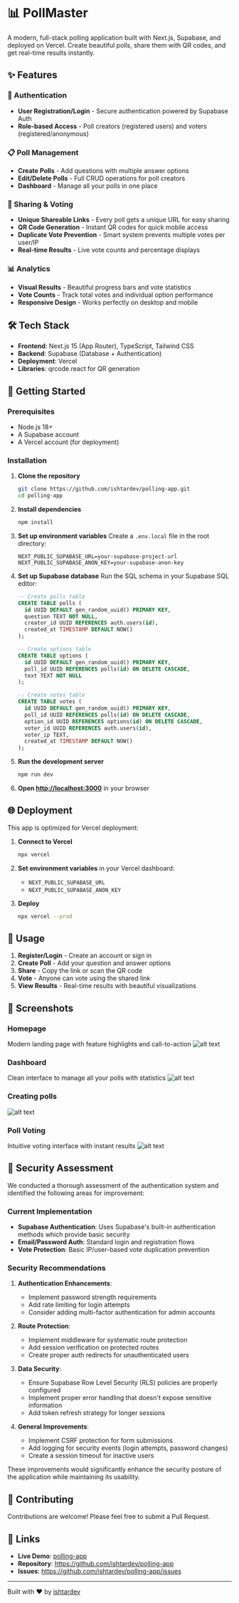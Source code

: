 
# 📊 PollMaster

A modern, full-stack polling application built with Next.js, Supabase, and deployed on Vercel. Create beautiful polls, share them with QR codes, and get real-time results instantly.

## ✨ Features

### 🔐 Authentication
- **User Registration/Login** - Secure authentication powered by Supabase Auth
- **Role-based Access** - Poll creators (registered users) and voters (registered/anonymous)

### 📋 Poll Management
- **Create Polls** - Add questions with multiple answer options
- **Edit/Delete Polls** - Full CRUD operations for poll creators
- **Dashboard** - Manage all your polls in one place

### 🔗 Sharing & Voting
- **Unique Shareable Links** - Every poll gets a unique URL for easy sharing
- **QR Code Generation** - Instant QR codes for quick mobile access
- **Duplicate Vote Prevention** - Smart system prevents multiple votes per user/IP
- **Real-time Results** - Live vote counts and percentage displays

### 📊 Analytics
- **Visual Results** - Beautiful progress bars and vote statistics
- **Vote Counts** - Track total votes and individual option performance
- **Responsive Design** - Works perfectly on desktop and mobile

## 🛠️ Tech Stack

- **Frontend**: Next.js 15 (App Router), TypeScript, Tailwind CSS
- **Backend**: Supabase (Database + Authentication)
- **Deployment**: Vercel
- **Libraries**: qrcode.react for QR generation

## 🚀 Getting Started

### Prerequisites
- Node.js 18+ 
- A Supabase account
- A Vercel account (for deployment)

### Installation

1. **Clone the repository**
   ```bash
   git clone https://github.com/ishtardev/polling-app.git
   cd polling-app
   ```

2. **Install dependencies**
   ```bash
   npm install
   ```

3. **Set up environment variables**
   Create a `.env.local` file in the root directory:
   ```env
   NEXT_PUBLIC_SUPABASE_URL=your-supabase-project-url
   NEXT_PUBLIC_SUPABASE_ANON_KEY=your-supabase-anon-key
   ```

4. **Set up Supabase database**
   Run the SQL schema in your Supabase SQL editor:
   ```sql
   -- Create polls table
   CREATE TABLE polls (
     id UUID DEFAULT gen_random_uuid() PRIMARY KEY,
     question TEXT NOT NULL,
     creator_id UUID REFERENCES auth.users(id),
     created_at TIMESTAMP DEFAULT NOW()
   );

   -- Create options table
   CREATE TABLE options (
     id UUID DEFAULT gen_random_uuid() PRIMARY KEY,
     poll_id UUID REFERENCES polls(id) ON DELETE CASCADE,
     text TEXT NOT NULL
   );

   -- Create votes table
   CREATE TABLE votes (
     id UUID DEFAULT gen_random_uuid() PRIMARY KEY,
     poll_id UUID REFERENCES polls(id) ON DELETE CASCADE,
     option_id UUID REFERENCES options(id) ON DELETE CASCADE,
     voter_id UUID REFERENCES auth.users(id),
     voter_ip TEXT,
     created_at TIMESTAMP DEFAULT NOW()
   );
   ```

5. **Run the development server**
   ```bash
   npm run dev
   ```

6. **Open [http://localhost:3000](http://localhost:3000)** in your browser

## 🌐 Deployment

This app is optimized for Vercel deployment:

1. **Connect to Vercel**
   ```bash
   npx vercel
   ```

2. **Set environment variables** in your Vercel dashboard:
   - `NEXT_PUBLIC_SUPABASE_URL`
   - `NEXT_PUBLIC_SUPABASE_ANON_KEY`

3. **Deploy**
   ```bash
   npx vercel --prod
   ```

## 📱 Usage

1. **Register/Login** - Create an account or sign in
2. **Create Poll** - Add your question and answer options
3. **Share** - Copy the link or scan the QR code
4. **Vote** - Anyone can vote using the shared link
5. **View Results** - Real-time results with beautiful visualizations

## 🎨 Screenshots

### Homepage
Modern landing page with feature highlights and call-to-action
![alt text](image.png)
### Dashboard
Clean interface to manage all your polls with statistics
![alt text](image-3.png)
### Creating polls 
![alt text](image-1.png)
### Poll Voting
Intuitive voting interface with instant results
![alt text](image-2.png)

## 🔐 Security Assessment

We conducted a thorough assessment of the authentication system and identified the following areas for improvement:

### Current Implementation
- **Supabase Authentication**: Uses Supabase's built-in authentication methods which provide basic security
- **Email/Password Auth**: Standard login and registration flows
- **Vote Protection**: Basic IP/user-based vote duplication prevention

### Security Recommendations
1. **Authentication Enhancements**:
   - Implement password strength requirements
   - Add rate limiting for login attempts
   - Consider adding multi-factor authentication for admin accounts

2. **Route Protection**:
   - Implement middleware for systematic route protection
   - Add session verification on protected routes
   - Create proper auth redirects for unauthenticated users

3. **Data Security**:
   - Ensure Supabase Row Level Security (RLS) policies are properly configured
   - Implement proper error handling that doesn't expose sensitive information
   - Add token refresh strategy for longer sessions

4. **General Improvements**:
   - Implement CSRF protection for form submissions
   - Add logging for security events (login attempts, password changes)
   - Create a session timeout for inactive users

These improvements would significantly enhance the security posture of the application while maintaining its usability.

## 🤝 Contributing

Contributions are welcome! Please feel free to submit a Pull Request.

## 🔗 Links

- **Live Demo**: [polling-app](https://polling-app-khaki-seven.vercel.app/)
- **Repository**: https://github.com/ishtardev/polling-app
- **Issues**: https://github.com/ishtardev/polling-app/issues

---

Built with ❤️ by [ishtardev](https://github.com/ishtardev) 
